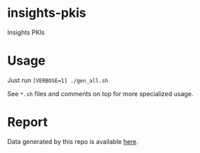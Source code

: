 # insights-pkis
Insights PKIs


# Usage

Just run `` [VERBOSE=1] ./gen_all.sh ``

See `*.sh` files and comments on top for more specialized usage.


# Report

Data generated by this repo is available [here](https://docs.google.com/spreadsheets/d/1z80l-gPyvyrFYFxUc-55NZxsT2PM_jSTkXzv3WtZRSA/edit?usp=sharing).
